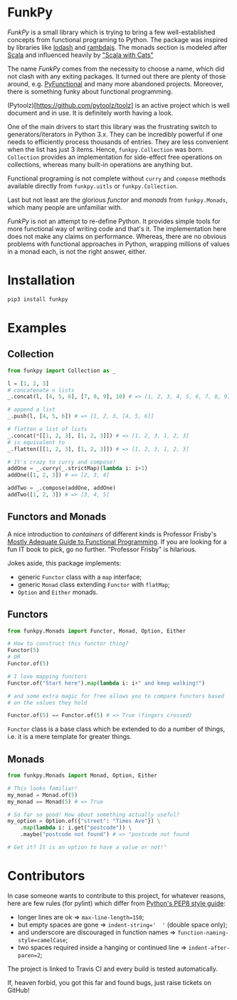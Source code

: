 # FunkPy
_FunkPy_ is a small library which is trying to bring a few well-established concepts from functional programing to Python. The package was inspired by libraries like [lodash](https://lodash.com/) and [rambdajs](http://ramdajs.com/). The monads section is modeled after [Scala](https://www.scala-lang.org/) and influenced heavily by ["Scala with Cats"](https://underscore.io/books/scala-with-cats/)

The name _FunkPy_ comes from the necessity to choose a name, which did not clash with any exiting packages. It turned out there are plenty of those around, e.g. [PyFunctional](https://github.com/EntilZha/PyFunctional) and many more abandoned projects. Moreover, there is something funky about functional programming.

(Pytoolz)[https://github.com/pytoolz/toolz] is an active project which is well document and in use. It is definitely worth having a look.

One of the main drivers to start this library was the frustrating switch to generators/iterators in Python 3.x. They can be incredibly powerful if one needs to efficiently process thousands of entries. They are less convenient when the list has just 3 items. Hence, `funkpy.Collection` was born. `Collection` provides an implementation for side-effect free operations on collections, whereas many built-in operations are anything but.

Functional programing is not complete without `curry` and `compose` methods available directly from `funkpy.uitls` or `funkpy.Collection`.

Last but not least are the glorious _functor_ and _monads_ from `funkpy.Monads`, which many people are unfamiliar with.  

_FunkPy_ is not an attempt to re-define Python. It provides simple tools for more functional way of writing code and that's it. The implementation here does not make any claims on performance. Whereas, there are no obvious problems with functional approaches in Python, wrapping millions of values in a monad each, is not the right answer, either.

# Installation
```bash
pip3 install funkpy
```

# Examples

## Collection

```python
from funkpy import Collection as _

l = [1, 2, 3]
# concatenate n lists
_.concat(l, [4, 5, 6], [7, 8, 9], 10) # => [1, 2, 3, 4, 5, 6, 7, 8, 9, 10]

# append a list
_.push(l, [4, 5, 6]) # => [1, 2, 3, [4, 5, 6]]

# flatten a list of lists
_.concat(*[[1, 2, 3], [1, 2, 3]]) # => [1, 2, 3, 1, 2, 3]
# is equivalent to
_.flatten([[1, 2, 3], [1, 2, 3]]) # => [1, 2, 3, 1, 2, 3]

# It's crazy to curry and compose!
addOne = _.curry(_.strictMap)(lambda i: i+1)
addOne([1, 2, 3]) # => [2, 3, 4]

addTwo = _.compose(addOne, addOne)
addTwo([1, 2, 3]) # => [3, 4, 5]
```

## Functors and Monads
A nice introduction to _containers_ of different kinds is Professor Frisby's [Mostly Adequate Guide to Functional Programming](https://github.com/MostlyAdequate/mostly-adequate-guide). If you are looking for a fun IT book to pick, go no further. "Professor Frisby" is hilarious. 

Jokes aside, this package implements:
* generic `Functor` class with a `map` interface;
* generic `Monad` class extending `Functor` with `flatMap`;
* `Option` and `Either` monads.

## Functors
```python
from funkpy.Monads import Functor, Monad, Option, Either

# How to construct this functor thing? 
Functor(5)
# OR
Functor.of(5)

# I love mapping functors
Functor.of("Start here").map(lambda i: i+" and keep walking!")

# and some extra magic for free allows you to compare functors based 
# on the values they hold

Functor.of(5) == Functor.of(5) # => True (fingers crossed) 

```

`Functor` class is a base class which be extended to do a number of things, i.e. it is a mere template for greater things.

## Monads
```python
from funkpy.Monads import Monad, Option, Either

# This looks familiar!
my_monad = Monad.of(5)
my_monad == Monad(5) # => True

# So far so good! How about something actually useful?
my_option = Option.of({"street": "Times Ave"}) \
    .map(lambda i: i.get("postcode")) \
    .maybe("postcode not found") # => "postcode not found

# Get it? It is an option to have a value or not!"
```

# Contributors
In case someone wants to contribute to this project, for whatever reasons, here are few rules (for pylint) which differ from [Python's PEP8 style guide](https://www.python.org/dev/peps/pep-0008/):

* longer lines are ok  => `max-line-length=150`;
* but empty spaces are gone => `indent-string='  '` (double space only);
* and underscore are discouraged in function names => `function-naming-style=camelCase`;
* two spaces required inside a hanging or continued line => `indent-after-paren=2`;

The project is linked to Travis CI and every build is tested automatically.

If, heaven forbid, you got this far and found bugs, just raise tickets on GitHub!
